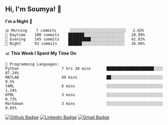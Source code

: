 ## Hi, I'm Soumya! 👋

<!--START_SECTION:waka-->
**I'm a Night 🦉** 

```text
🌞 Morning    7 commits      ░░░░░░░░░░░░░░░░░░░░░░░░░   2.03% 
🌆 Daytime    100 commits    ███████░░░░░░░░░░░░░░░░░░   28.99% 
🌃 Evening    145 commits    ██████████░░░░░░░░░░░░░░░   42.03% 
🌙 Night      93 commits     ██████░░░░░░░░░░░░░░░░░░░   26.96%

```


📊 **This Week I Spent My Time On** 

```text
💬 Programming Languages: 
Python                   7 hrs 38 mins       █████████████████████░░░░   87.24% 
MATLAB                   49 mins             ██░░░░░░░░░░░░░░░░░░░░░░░   9.5% 
YAML                     6 mins              ░░░░░░░░░░░░░░░░░░░░░░░░░   1.24% 
HTML                     3 mins              ░░░░░░░░░░░░░░░░░░░░░░░░░   0.73% 
Markdown                 3 mins              ░░░░░░░░░░░░░░░░░░░░░░░░░   0.65%

```


<!--END_SECTION:waka-->

[![Github Badge](https://img.shields.io/badge/-rubyruins-grey?style=for-the-badge&logo=github&logoColor=white&link=https://github.com/rubyruins/)](https://www.github.com/rubyruins/) 
[![Linkedin Badge](https://img.shields.io/badge/-Soumya%20Parekh-0072b1?style=for-the-badge&logo=Linkedin&logoColor=white&link=https://www.linkedin.com/in/Soumya-Parekh/)](https://www.linkedin.com/in/Soumya-Parekh/) 
[![Gmail Badge](https://img.shields.io/badge/-soumya.parekh@somaiya.edu-c14438?style=for-the-badge&logo=Gmail&logoColor=white&link=mailto:soumya.parekh@somaiya.edu)](mailto:soumya.parekh@somaiya.edu) 
